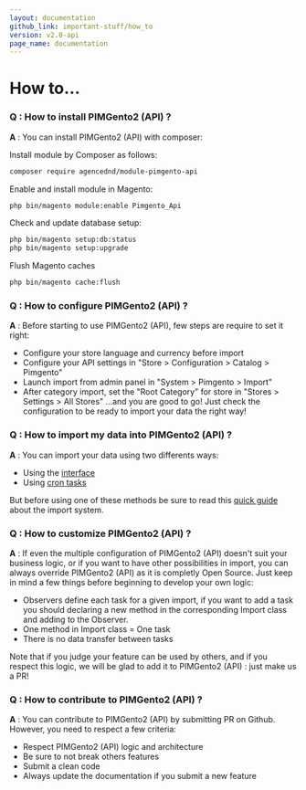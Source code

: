 ```yaml
---
layout: documentation
github_link: important-stuff/how_to
version: v2.0-api
page_name: documentation
---
```


# How to...

### Q : How to install PIMGento2 (API) ?
**A** : You can install PIMGento2 (API) with composer:

Install module by Composer as follows:

```bash
composer require agencednd/module-pimgento-api
```

Enable and install module in Magento:

```bash
php bin/magento module:enable Pimgento_Api
```

Check and update database setup:
```bash
php bin/magento setup:db:status
php bin/magento setup:upgrade
```

Flush Magento caches
```bash
php bin/magento cache:flush
```

### Q : How to configure PIMGento2 (API) ?
**A** : Before starting to use PIMGento2 (API), few steps are require to set it right:
* Configure your store language and currency before import
* Configure your API settings in "Store > Configuration > Catalog > Pimgento"
* Launch import from admin panel in "System > Pimgento > Import"
* After category import, set the "Root Category" for store in "Stores > Settings > All Stores"
...and you are good to go! Just check the configuration to be ready to import your data the right way!

### Q : How to import my data into PIMGento2 (API) ?
**A** : You can import your data using two differents ways:
* Using the [interface](../functionnalities/pimgento_interface.md)
* Using [cron tasks](../functionnalities/pimgento_cron.md)

But before using one of these methods be sure to read this [quick guide](../functionnalities/pimgento_import.md) about the import system.

### Q : How to customize PIMGento2 (API) ?
**A** : If even the multiple configuration of PIMGento2 (API) doesn't suit your business logic, or if you want to have other possibilities in import, you can always override PIMGento2 (API) as it is completly Open Source. Just keep in mind a few things before beginning to develop your own logic:
* Observers define each task for a given import, if you want to add a task you should declaring a new method in the corresponding Import class and adding to the Observer.
* One method in Import class = One task
* There is no data transfer between tasks

Note that if you judge your feature can be used by others, and if you respect this logic, we will be glad to add it to PIMGento2 (API) : just make us a PR!

### Q : How to contribute to PIMGento2 (API) ?
**A** : You can contribute to PIMGento2 (API) by submitting PR on Github. However, you need to respect a few criteria:
* Respect PIMGento2 (API) logic and architecture
* Be sure to not break others features
* Submit a clean code
* Always update the documentation if you submit a new feature
